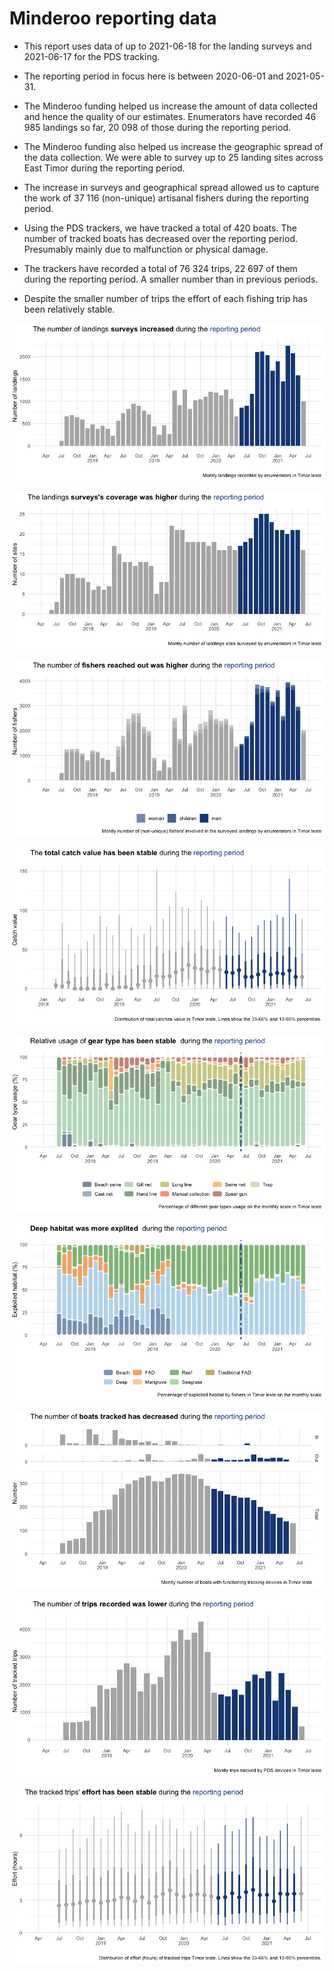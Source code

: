 Minderoo reporting data
================

  - This report uses data of up to 2021-06-18 for the landing surveys
    and 2021-06-17 for the PDS tracking.

  - The reporting period in focus here is between 2020-06-01 and
    2021-05-31.

  - The Minderoo funding helped us increase the amount of data collected
    and hence the quality of our estimates. Enumerators have recorded 46
    985 landings so far, 20 098 of those during the reporting period.

  - The Minderoo funding also helped us increase the geographic spread
    of the data collection. We were able to survey up to 25 landing
    sites across East Timor during the reporting period.

  - The increase in surveys and geographical spread allowed us to
    capture the work of 37 116 (non-unique) artisanal fishers during the
    reporting period.

  - Using the PDS trackers, we have tracked a total of 420 boats. The
    number of tracked boats has decreased over the reporting period.
    Presumably mainly due to malfunction or physical damage.

  - The trackers have recorded a total of 76 324 trips, 22 697 of them
    during the reporting period. A smaller number than in previous
    periods.

  - Despite the smaller number of trips the effort of each fishing trip
    has been relatively stable.

![](minderoo_figures_files/figure-gfm/unnamed-chunk-2-1.png)<!-- -->

![](minderoo_figures_files/figure-gfm/unnamed-chunk-3-1.png)<!-- -->

![](minderoo_figures_files/figure-gfm/unnamed-chunk-4-1.png)<!-- -->

![](minderoo_figures_files/figure-gfm/unnamed-chunk-5-1.png)<!-- -->

![](minderoo_figures_files/figure-gfm/unnamed-chunk-6-1.png)<!-- -->

![](minderoo_figures_files/figure-gfm/unnamed-chunk-7-1.png)<!-- -->

![](minderoo_figures_files/figure-gfm/unnamed-chunk-8-1.png)<!-- -->

![](minderoo_figures_files/figure-gfm/unnamed-chunk-9-1.png)<!-- -->

![](minderoo_figures_files/figure-gfm/unnamed-chunk-10-1.png)<!-- -->
